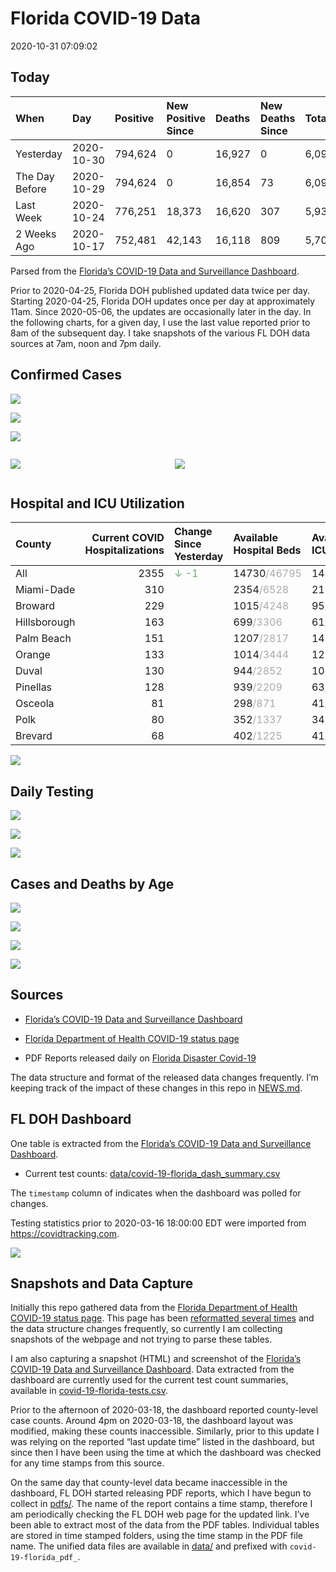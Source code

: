 Florida COVID-19 Data
================
2020-10-31 07:09:02

## Today

| When           | Day        | Positive | New Positive Since | Deaths | New Deaths Since | Total     |
| :------------- | :--------- | :------- | :----------------- | :----- | :--------------- | :-------- |
| Yesterday      | 2020-10-30 | 794,624  | 0                  | 16,927 | 0                | 6,091,565 |
| The Day Before | 2020-10-29 | 794,624  | 0                  | 16,854 | 73               | 6,091,565 |
| Last Week      | 2020-10-24 | 776,251  | 18,373             | 16,620 | 307              | 5,938,061 |
| 2 Weeks Ago    | 2020-10-17 | 752,481  | 42,143             | 16,118 | 809              | 5,704,100 |

Parsed from the [Florida’s COVID-19 Data and Surveillance
Dashboard](https://fdoh.maps.arcgis.com/apps/opsdashboard/index.html#/8d0de33f260d444c852a615dc7837c86).

Prior to 2020-04-25, Florida DOH published updated data twice per day.
Starting 2020-04-25, Florida DOH updates once per day at approximately
11am. Since 2020-05-06, the updates are occasionally later in the day.
In the following charts, for a given day, I use the last value reported
prior to 8am of the subsequent day. I take snapshots of the various FL
DOH data sources at 7am, noon and 7pm daily.

## Confirmed Cases

![](plots/covid-19-florida-daily-test-changes.png)

![](plots/covid-19-florida-deaths-by-day.png)

![](plots/covid-19-florida-county-top-6.png)

<div class="columns">

<div class="column is-full-mobile">

![](plots/covid-19-florida-testing.png)

</div>

<div class="column is-full-mobile">

![](plots/covid-19-florida-total-positive.png)

</div>

</div>

## Hospital and ICU Utilization

| County       | Current COVID Hospitalizations | Change Since Yesterday                   | Available Hospital Beds                      | Available ICU Beds                         |
| :----------- | -----------------------------: | :--------------------------------------- | :------------------------------------------- | :----------------------------------------- |
| All          |                           2355 | <span style="color: #6BAA75">↓ -1</span> | 14730<span style="color: #aaa">/46795</span> | 1452<span style="color: #aaa">/4690</span> |
| Miami-Dade   |                            310 |                                          | 2354<span style="color: #aaa">/6528</span>   | 213<span style="color: #aaa">/780</span>   |
| Broward      |                            229 |                                          | 1015<span style="color: #aaa">/4248</span>   | 95<span style="color: #aaa">/375</span>    |
| Hillsborough |                            163 |                                          | 699<span style="color: #aaa">/3306</span>    | 61<span style="color: #aaa">/324</span>    |
| Palm Beach   |                            151 |                                          | 1207<span style="color: #aaa">/2817</span>   | 141<span style="color: #aaa">/248</span>   |
| Orange       |                            133 |                                          | 1014<span style="color: #aaa">/3444</span>   | 129<span style="color: #aaa">/268</span>   |
| Duval        |                            130 |                                          | 944<span style="color: #aaa">/2852</span>    | 109<span style="color: #aaa">/328</span>   |
| Pinellas     |                            128 |                                          | 939<span style="color: #aaa">/2209</span>    | 63<span style="color: #aaa">/234</span>    |
| Osceola      |                             81 |                                          | 298<span style="color: #aaa">/871</span>     | 41<span style="color: #aaa">/82</span>     |
| Polk         |                             80 |                                          | 352<span style="color: #aaa">/1337</span>    | 34<span style="color: #aaa">/150</span>    |
| Brevard      |                             68 |                                          | 402<span style="color: #aaa">/1225</span>    | 41<span style="color: #aaa">/125</span>    |

![](plots/covid-19-florida-icu-usage.png)

## Daily Testing

![](plots/covid-19-florida-tests-per-case.png)

<!-- ![](plots/covid-19-florida-change-new-cases.png) -->

![](plots/covid-19-florida-tests-percent-positive.png)

![](plots/covid-19-florida-test-and-case-growth.png)

## Cases and Deaths by Age

![](plots/covid-19-florida-weekly-events-by-age.png)

![](plots/covid-19-florida-age.png)

![](plots/covid-19-florida-age-deaths.png)

![](plots/covid-19-florida-age-sex.png)

## Sources

  - [Florida’s COVID-19 Data and Surveillance
    Dashboard](https://fdoh.maps.arcgis.com/apps/opsdashboard/index.html#/8d0de33f260d444c852a615dc7837c86)

  - [Florida Department of Health COVID-19 status
    page](http://www.floridahealth.gov/diseases-and-conditions/COVID-19/)

  - PDF Reports released daily on [Florida Disaster
    Covid-19](http://www.floridahealth.gov/diseases-and-conditions/COVID-19/)

The data structure and format of the released data changes frequently.
I’m keeping track of the impact of these changes in this repo in
[NEWS.md](NEWS.md).

## FL DOH Dashboard

One table is extracted from the [Florida’s COVID-19 Data and
Surveillance
Dashboard](https://fdoh.maps.arcgis.com/apps/opsdashboard/index.html#/8d0de33f260d444c852a615dc7837c86).

  - Current test counts:
    [data/covid-19-florida\_dash\_summary.csv](data/covid-19-florida_dash_summary.csv)

The `timestamp` column of indicates when the dashboard was polled for
changes.

Testing statistics prior to 2020-03-16 18:00:00 EDT were imported from
<https://covidtracking.com>.

![](screenshots/fodh_maps_arcgis_com__apps__opsdashboard.png)

## Snapshots and Data Capture

Initially this repo gathered data from the [Florida Department of Health
COVID-19 status
page](http://www.floridahealth.gov/diseases-and-conditions/COVID-19/).
This page has been [reformatted several
times](screenshots/floridahealth_gov__diseases-and-conditions__COVID-19.png)
and the data structure changes frequently, so currently I am collecting
snapshots of the webpage and not trying to parse these tables.

I am also capturing a snapshot (HTML) and screenshot of the [Florida’s
COVID-19 Data and Surveillance
Dashboard](https://fdoh.maps.arcgis.com/apps/opsdashboard/index.html#/8d0de33f260d444c852a615dc7837c86).
Data extracted from the dashboard are currently used for the current
test count summaries, available in
[covid-19-florida-tests.csv](covid-19-florida-tests.csv).

Prior to the afternoon of 2020-03-18, the dashboard reported
county-level case counts. Around 4pm on 2020-03-18, the dashboard layout
was modified, making these counts inaccessible. Similarly, prior to this
update I was relying on the reported “last update time” listed in the
dashboard, but since then I have been using the time at which the
dashboard was checked for any time stamps from this source.

On the same day that county-level data became inaccessible in the
dashboard, FL DOH started releasing PDF reports, which I have begun to
collect in [pdfs/](pdfs/). The name of the report contains a time stamp,
therefore I am periodically checking the FL DOH web page for the updated
link. I’ve been able to extract most of the data from the PDF tables.
Individual tables are stored in time stamped folders, using the time
stamp in the PDF file name. The unified data files are available in
[data/](data/) and prefixed with `covid-19-florida_pdf_`.
